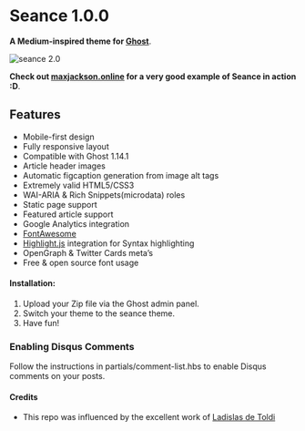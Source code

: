 # Seance 1.0.0
**A Medium-inspired theme for [Ghost](https://github.com/TryGhost)**.

![seance 2.0](http://cl.ly/VBX3/seance2.jpg)

**Check out [maxjackson.online](http://maxjackson.online) for a very good example of Seance in action :D**.


## Features
- Mobile-first design
- Fully responsive layout
- Compatible with Ghost 1.14.1
- Article header images
- Automatic figcaption generation from image alt tags
- Extremely valid HTML5/CSS3
- WAI-ARIA &amp; Rich Snippets(microdata) roles
- Static page support
- Featured article support
- Google Analytics integration
- [FontAwesome](http://fontawesome.io/)
- [Highlight.js](http://highlightjs.org) integration for Syntax highlighting
- OpenGraph &amp; Twitter Cards meta&rsquo;s
- Free &amp; open source font usage


#### Installation:
1. Upload your Zip file via the Ghost admin panel.
2. Switch your theme to the seance theme.
3. Have fun!

### Enabling Disqus Comments
Follow the instructions in partials/comment-list.hbs to enable Disqus comments on your posts.

#### Credits
- This repo was influenced by the excellent work of [Ladislas de Toldi](https://github.com/ladislas)